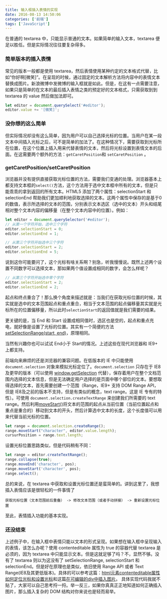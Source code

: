 ```yaml
---
title: 输入框插入表情的实现
date: 2016-08-13 14:50:06
categories: ['前端']
tags: ['JavaScript']
---
```


在普通的 textarea 中，只能显示普通的文本。如果简单的输入文本，textarea 便足以胜任。但是实际情况往往要复杂得多。

<!--more-->

### 简单版本的插入表情

常见的版本一般都是使用 textarea，然后表情使用某种约定的文本格式代替，比如“你好啊[微笑]”。在呈现的时候，通过固定的文本解析方法将内容中的表情文本替换成图片。新浪微博中发微博的输入框就是如此。但是，在这有一点需要注意，如果只是简单的在文本的最后插入表情之类的预定好的文本格式，只需获取到到 textarea 的 value 然后做加法即可。

```js
let editor = document.querySelect('#editor');
editor.value += '[微笑]';
```

### 没你想的这么简单

但实际情况却没有这么简单，因为用户可以自己选择光标的位置。当用户在某一段文本中间插入光标之后，可不是简单的加法了。在这种情况下，需要获取到光标所在位置，在这个位置上插入用来代替表情的文本，然后将光标设置到表情文本的后面。在这需要两个额外的方法：`getCaretPosition`和 `setCaretPosition` 。

### getCaretPosition/setCaretPosition

浏览器并没有提供直接获取光标位置的方法，需要我们变通的处理。浏览器基本上都支持文本框的`select()`方法，这个方法用于选中文本框中所有的文本，但是只能乖乖的拿到返回的所有文本。HTML5 添加了两个属性：selectionStart 和 selectionEnd 帮助我们更加顺利地获取选择的文本。这两个属性中保存的是基于0的数值，表示所选择的文本的范围，分别表示文本选区（选中的文本）开头和结尾相对整个文本内容的偏移量（在整个文本内容中的位置）。例如：

```js
let editor = document.querySelector('#editor');
// 从第一个字符开始，选中三个字符
editor.selectionStart = 0;
editor.selectionEnd = 1;

// 从第三个字符开始选中三个字符
editor.selectionStart = 2;
editor.selectionEnd = 5;

```

说到这你可能要问了，这个光标有啥关系啊？别急，听我慢慢说。既然上述两个设置不同数字可以选择文本，那如果两个值设置成相同的数字，会怎么样呢？

```js
// 从第三个字符开始选中零个字符
editor.selectionStart = 2;
editor.selectionEnd = 2;

```

起点和终点重合了！那么换个角度来描述就是：当我们在获取光标位置的时候，其实就是选中的文本范围起点和重点重合，相当于文本范围的起点偏移量其实就是光标所在的位置偏移量，所以此时`selectionStart`的返回值就是我们需要的结果。

更关键的是，当 End 和 Start 设置成相同值时，选区也是空的，起点和重点充电，就好像是设置了光标的位置。其实有一个简便的方法 [setSelectionRange(start, end)](https://developer.mozilla.org/en-US/docs/Web/API/HTMLInputElement/setSelectionRange)，原理相同。

当然有兴趣你也可以试试 End小于 Start的情况。上述这些在现代浏览器和 IE9+ 上都支持。

前端向来麻烦的还是浏览器的兼容问题。在低版本的 IE 中只能使用 `document.selection` 对象来模拟光标定位了。`document.selection` 只存在于 IE8 及更早的版本（可以使用 [window.getSelection](https://developer.mozilla.org/en-US/docs/Web/API/Window/getSelection) 代替），保存着用户在整个文档范围内选择的文本信息，但是无法确定用户选择的是页面中哪个部位的文本。要想取得选择的文本，首先需要创建一个范围（Range，IE9+ 支持 DOM Range API，但是 IE8及之前的版本不支持，但是有类似的概念，text range。这是 IE 专有的特性）。可使用 `document.selection.createTextRange` 来创建我们所需要的 text range。然后利用[moveStart()](https://msdn.microsoft.com/en-us/library/ms536623\(v=vs.85\).aspx)将文本的范围的起点从当前位置（当前位置起点和重点是重合的）移动到文本的开头，然后计算选中文本的长度，这个长度值可以用来代替当前光标的位置。

```js
let range = document.selection.createRange();
range.moveStart("character", editor.value.length);
cursurPosition = range.text.length;
```

设置光标位置思路类似，但是代码稍有不同：

```js
let range = editor.createTextRange();
range.collapse(true);
range.moveEnd('character', pos);
range.moveStart('character', pos);
range.select();
```

总的来说，在 textarea 中获取和设置光标位置还是蛮简单的。讲到这里了，我想插入表情应该是很轻松的一件事情了

```
获取光标位置（文本范围前后重叠） -> 修改文本范围（或者手动拼接） -> 重新设置光标位置 
```

至此，表情插入功能的基本实现。

### 还没结束

上述例子中，在输入框中表情只能以文本的形式呈现。如果想在输入框中呈现输入的表情，该怎么办呢？使用 contenteditable 属性为 true 的容器代替 textarea 是必须的，因为 textarea 中只能显示文本。但是这就足够了吗？不，显然不够。没有了 textarea 则以为这没有了 setSelectionRange, selectionStart 和 selectionEnd。但是好在原理也是类似，依旧使用 Range API 或者 Text Range(IE8及其更低版本)。具体的可以参考这篇：[html元素contenteditable属性如何定位光标和设置光标](https://segmentfault.com/a/1190000005869372)和这篇[在可编辑的div中插入图片](http://www.xiaomlove.com/2015/10/14/%E5%9C%A8%E5%8F%AF%E7%BC%96%E8%BE%91%E7%9A%84div%E4%B8%AD%E6%8F%92%E5%85%A5%E5%9B%BE%E7%89%87/)。 具体实现代码我就不贴了，大家可以自己思考捋一捋。举一反三，如果你真真正正地知道如何正确插入图片，那么插入复杂的 DOM 结构对你来说也是轻而易举。